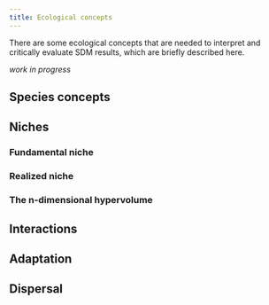 ```yaml
---
title: Ecological concepts
---
```


There are some ecological concepts that are needed to interpret and critically evaluate SDM results, which are briefly described here.

_work in progress_


## Species concepts

## Niches

### Fundamental niche

### Realized niche

### The n-dimensional hypervolume

<!-- Blonder ref -->

## Interactions

## Adaptation

## Dispersal 



<!-- 
jeweils link wieso crucial for critically evaluating SDM results.
-->















